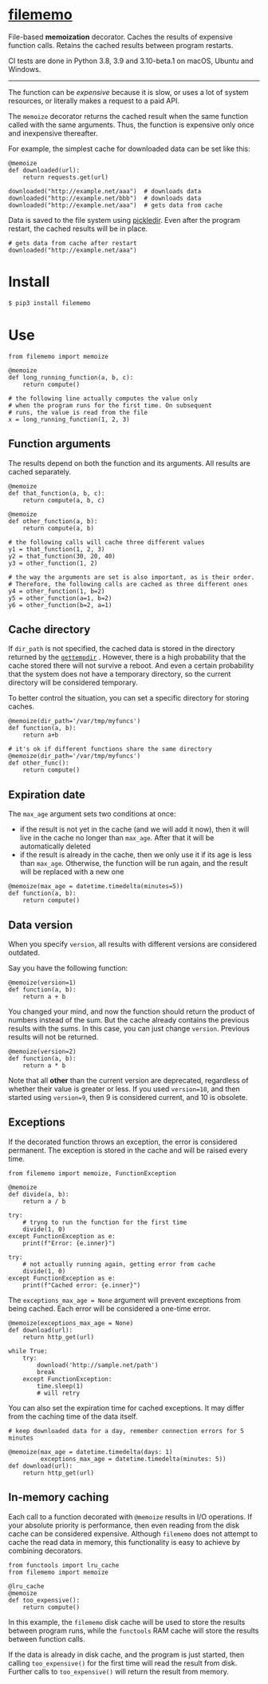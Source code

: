 # [filememo](https://github.com/rtmigo/filememo_py#readme)

File-based **memoization** decorator. Caches the results of expensive function
calls. Retains the cached results between program restarts.

CI tests are done in Python 3.8, 3.9 and 3.10-beta.1 on macOS, Ubuntu and
Windows.

---

The function can be *expensive* because it is slow, or uses a lot of system
resources, or literally makes a request to a paid API.

The `memoize` decorator returns the cached result when the same function called
with the same arguments. Thus, the function is expensive only once and
inexpensive thereafter.

For example, the simplest cache for downloaded data can be set like this:

``` python3
@memoize
def downloaded(url):
    return requests.get(url)
    
downloaded("http://example.net/aaa")  # downloads data
downloaded("http://example.net/bbb")  # downloads data
downloaded("http://example.net/aaa")  # gets data from cache   
```

Data is saved to the file system using
[pickledir](https://pypi.org/project/pickledir/). Even after the program
restart, the cached results will be in place.

``` python3
# gets data from cache after restart
downloaded("http://example.net/aaa")     
```

# Install

``` bash
$ pip3 install filememo
```

# Use

``` python3
from filememo import memoize

@memoize
def long_running_function(a, b, c):
    return compute()

# the following line actually computes the value only
# when the program runs for the first time. On subsequent 
# runs, the value is read from the file
x = long_running_function(1, 2, 3)
```

## Function arguments

The results depend on both the function and its arguments. All results are
cached separately.

``` python3
@memoize
def that_function(a, b, c):
    return compute(a, b, c)

@memoize
def other_function(a, b):
    return compute(a, b)

# the following calls will cache three different values 
y1 = that_function(1, 2, 3)  
y2 = that_function(30, 20, 40)
y3 = other_function(1, 2)

# the way the arguments are set is also important, as is their order. 
# Therefore, the following calls are cached as three different ones
y4 = other_function(1, b=2)
y5 = other_function(a=1, b=2)
y6 = other_function(b=2, a=1)
```

## Cache directory

If `dir_path` is not specified, the cached data is stored in the directory
returned by
the [`gettempdir`](https://docs.python.org/3/library/tempfile.html#tempfile.gettempdir)
. However, there is a high probability that the cache stored there will not
survive a reboot. And even a certain probability that the system does not have a
temporary directory, so the current directory will be considered temporary.

To better control the situation, you can set a specific directory for storing
caches.

``` python3
@memoize(dir_path='/var/tmp/myfuncs')
def function(a, b):
    return a+b
    
# it's ok if different functions share the same directory    
@memoize(dir_path='/var/tmp/myfuncs')
def other_func():
    return compute()
```

## Expiration date

The `max_age` argument sets two conditions at once:

- if the result is not yet in the cache (and we will add it now), then it will
  live in the cache no longer than `max_age`. After that it will be
  automatically deleted
- if the result is already in the cache, then we only use it if its age is less
  than `max_age`. Otherwise, the function will be run again, and the result will
  be replaced with a new one

``` python3
@memoize(max_age = datetime.timedelta(minutes=5))
def function(a, b):
    return compute()
```

## Data version

When you specify `version`, all results with different versions are considered
outdated.

Say you have the following function:

``` python3
@memoize(version=1)
def function(a, b):
    return a + b
```

You changed your mind, and now the function should return the product of numbers
instead of the sum. But the cache already contains the previous results with the
sums. In this case, you can just change
`version`. Previous results will not be returned.

``` python3
@memoize(version=2)
def function(a, b):
    return a * b
```

Note that all **other** than the current version are deprecated, regardless of
whether their value is greater or less. If you used `version=10`, and then
started using `version=9`, then 9 is considered current, and 10 is obsolete.

## Exceptions

If the decorated function throws an exception, the error is considered
permanent. The exception is stored in the cache and will be raised every time.

``` python3
from filememo import memoize, FunctionException

@memoize
def divide(a, b):
    return a / b

try:
    # tryng to run the function for the first time
    divide(1, 0)
except FunctionException as e:
    print(f"Error: {e.inner}")      

try:
    # not actually running again, getting error from cache
    divide(1, 0)
except FunctionException as e:
    print(f"Cached error: {e.inner}")      
```

The `exceptions_max_age = None` argument will prevent exceptions from being
cached. Each error will be considered a one-time error.

``` python3
@memoize(exceptions_max_age = None)
def download(url):
    return http_get(url)
    
while True:
    try:
        download('http://sample.net/path')
        break
    except FunctionException:
        time.sleep(1)
        # will retry        
```

You can also set the expiration time for cached exceptions. It may differ from
the caching time of the data itself.

``` python3
# keep downloaded data for a day, remember connection errors for 5 minutes

@memoize(max_age = datetime.timedelta(days: 1)
         exceptions_max_age = datetime.timedelta(minutes: 5))
def download(url):
    return http_get(url)
```

## In-memory caching

Each call to a function decorated with `@memoize` results in I/O operations. If
your absolute priority is performance, then even reading from the disk cache can
be considered expensive. Although `filememo` does not attempt to cache the read
data in memory, this functionality is easy to achieve by combining decorators.

``` python3
from functools import lru_cache
from filememo import memoize

@lru_cache
@memoize
def too_expensive():
    return compute()
```

In this example, the `filememo` disk cache will be used to store the results
between program runs, while the `functools` RAM cache will store the results
between function calls.

If the data is already in disk cache, and the program is just started, then
calling `too_expensive()` for the first time will read the result from disk.
Further calls to `too_expensive()` will return the result from memory.